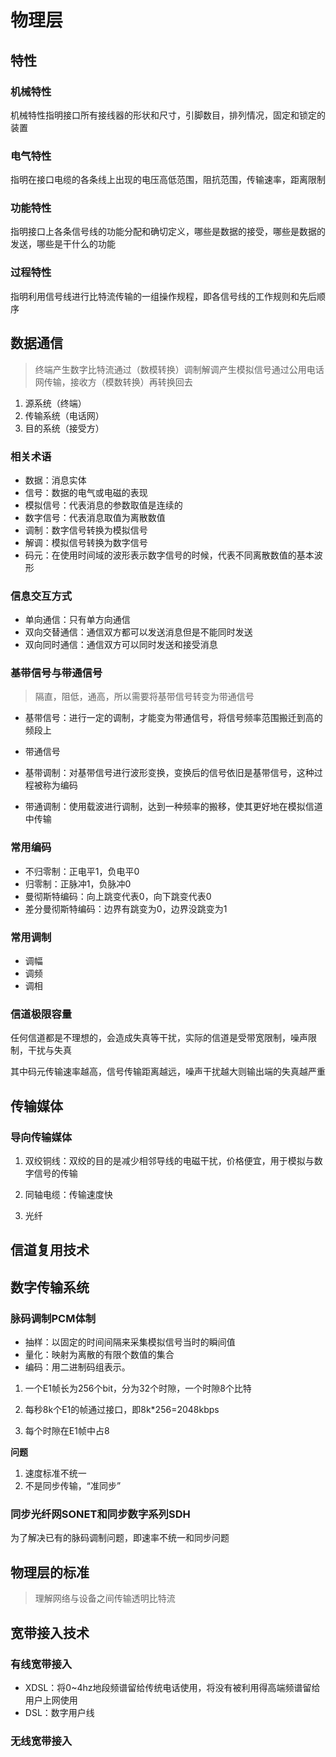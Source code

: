 # 物理层

##

## 特性

### 机械特性

机械特性指明接口所有接线器的形状和尺寸，引脚数目，排列情况，固定和锁定的装置

### 电气特性

指明在接口电缆的各条线上出现的电压高低范围，阻抗范围，传输速率，距离限制

### 功能特性

指明接口上各条信号线的功能分配和确切定义，哪些是数据的接受，哪些是数据的发送，哪些是干什么的功能

### 过程特性

指明利用信号线进行比特流传输的一组操作规程，即各信号线的工作规则和先后顺序

## 数据通信

> 终端产生数字比特流通过（数模转换）调制解调产生模拟信号通过公用电话网传输，接收方（模数转换）再转换回去

1. 源系统（终端）
2. 传输系统（电话网）
3. 目的系统（接受方）

### 相关术语

- 数据：消息实体
- 信号：数据的电气或电磁的表现
- 模拟信号：代表消息的参数取值是连续的
- 数字信号：代表消息取值为离散数值
- 调制：数字信号转换为模拟信号
- 解调：模拟信号转换为数字信号
- 码元：在使用时间域的波形表示数字信号的时候，代表不同离散数值的基本波形

### 信息交互方式

- 单向通信：只有单方向通信
- 双向交替通信：通信双方都可以发送消息但是不能同时发送
- 双向同时通信：通信双方可以同时发送和接受消息

### 基带信号与带通信号

> 隔直，阻低，通高，所以需要将基带信号转变为带通信号

- 基带信号：进行一定的调制，才能变为带通信号，将信号频率范围搬迁到高的频段上
- 带通信号

- 基带调制：对基带信号进行波形变换，变换后的信号依旧是基带信号，这种过程被称为编码
- 带通调制：使用载波进行调制，达到一种频率的搬移，使其更好地在模拟信道中传输

### 常用编码

- 不归零制：正电平1，负电平0
- 归零制：正脉冲1，负脉冲0
- 曼彻斯特编码：向上跳变代表0，向下跳变代表0
- 差分曼彻斯特编码：边界有跳变为0，边界没跳变为1

### 常用调制

- 调幅
- 调频
- 调相

### 信道极限容量

任何信道都是不理想的，会造成失真等干扰，实际的信道是受带宽限制，噪声限制，干扰与失真

其中码元传输速率越高，信号传输距离越远，噪声干扰越大则输出端的失真越严重

## 传输媒体

### 导向传输媒体

1. 双绞铜线：双绞的目的是减少相邻导线的电磁干扰，价格便宜，用于模拟与数字信号的传输

2. 同轴电缆：传输速度快

3. 光纤


## 信道复用技术

## 数字传输系统

### 脉码调制PCM体制

- 抽样：以固定的时间间隔来采集模拟信号当时的瞬间值
- 量化：映射为离散的有限个数值的集合
- 编码：用二进制码组表示。

1. 一个E1帧长为256个bit，分为32个时隙，一个时隙8个比特

2. 每秒8k个E1的帧通过接口，即8k*256=2048kbps

3. 每个时隙在E1帧中占8

**问题**

1. 速度标准不统一
2. 不是同步传输，“准同步”

### 同步光纤网SONET和同步数字系列SDH

为了解决已有的脉码调制问题，即速率不统一和同步问题

## 物理层的标准

> 理解网络与设备之间传输透明比特流

## 宽带接入技术

### 有线宽带接入

- XDSL：将0~4hz地段频谱留给传统电话使用，将没有被利用得高端频谱留给用户上网使用
- DSL：数字用户线

### 无线宽带接入
